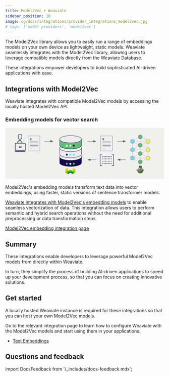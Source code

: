 ```yaml
---
title: Model2Vec + Weaviate
sidebar_position: 10
image: og/docs/integrations/provider_integrations_model2vec.jpg
# tags: ['model providers', 'model2vec']
---
```


<!-- Note: for images, use https://docs.google.com/presentation/d/15opIcJuaIjEEcs_1Zm8B6pccox2p7_MHSjCnRv4dPfU/edit?usp=sharing -->

The Model2Vec library allows you to easily run a range of embeddings models on your own device as lightweight, static models. Weaviate seamlessly integrates with the Model2Vec library, allowing users to leverage compatible models directly from the Weaviate Database.

These integrations empower developers to build sophisticated AI-driven applications with ease.

## Integrations with Model2Vec

Weaviate integrates with compatible Model2Vec models by accessing the locally hosted Model2Vec API.

### Embedding models for vector search

![Embedding integration illustration](../_includes/integration_model2vec_embedding.png)

Model2Vec's embedding models transform text data into vector embeddings, using faster, static versions of sentence transformer models.

[Weaviate integrates with Model2Vec's embedding models](./embeddings.md) to enable seamless vectorization of data. This integration allows users to perform semantic and hybrid search operations without the need for additional preprocessing or data transformation steps.

[Model2Vec embedding integration page](./embeddings.md)

## Summary

These integrations enable developers to leverage powerful Model2Vec models from directly within Weaviate.

In turn, they simplify the process of building AI-driven applications to speed up your development process, so that you can focus on creating innovative solutions.

## Get started

A locally hosted Weaviate instance is required for these integrations so that you can host your own Model2Vec models.

Go to the relevant integration page to learn how to configure Weaviate with the Model2Vec models and start using them in your applications.

- [Text Embeddings](./embeddings.md)

## Questions and feedback

import DocsFeedback from '/_includes/docs-feedback.mdx';

<DocsFeedback/>
